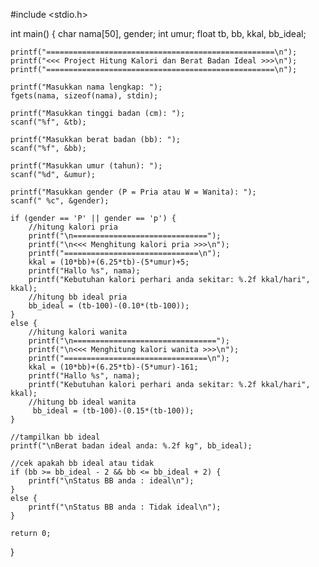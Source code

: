 #include <stdio.h>

int main() {
    char nama[50], gender;
    int umur;
    float tb, bb, kkal, bb_ideal;
    
    printf("===================================================\n");
    printf("<<< Project Hitung Kalori dan Berat Badan Ideal >>>\n");
    printf("===================================================\n");
    
    printf("Masukkan nama lengkap: ");
    fgets(nama, sizeof(nama), stdin);
    
    printf("Masukkan tinggi badan (cm): ");
    scanf("%f", &tb);
    
    printf("Masukkan berat badan (bb): ");
    scanf("%f", &bb);
    
    printf("Masukkan umur (tahun): ");
    scanf("%d", &umur);
    
    printf("Masukkan gender (P = Pria atau W = Wanita): ");
    scanf(" %c", &gender);
    
    if (gender == 'P' || gender == 'p') {
        //hitung kalori pria
        printf("\n==============================");
        printf("\n<<< Menghitung kalori pria >>>\n");
        printf("==============================\n");
        kkal = (10*bb)+(6.25*tb)-(5*umur)+5;
        printf("Hallo %s", nama);
        printf("Kebutuhan kalori perhari anda sekitar: %.2f kkal/hari", kkal);
        //hitung bb ideal pria
        bb_ideal = (tb-100)-(0.10*(tb-100));
    }
    else {
        //hitung kalori wanita 
        printf("\n================================");
        printf("\n<<< Menghitung kalori wanita >>>\n");
        printf("================================\n");
        kkal = (10*bb)+(6.25*tb)-(5*umur)-161;
        printf("Hallo %s", nama);
        printf("Kebutuhan kalori perhari anda sekitar: %.2f kkal/hari", kkal);
        //hitung bb ideal wanita
         bb_ideal = (tb-100)-(0.15*(tb-100));
    }
    
    //tampilkan bb ideal
    printf("\nBerat badan ideal anda: %.2f kg", bb_ideal);
    
    //cek apakah bb ideal atau tidak
    if (bb >= bb_ideal - 2 && bb <= bb_ideal + 2) {
        printf("\nStatus BB anda : ideal\n");
    }
    else {
        printf("\nStatus BB anda : Tidak ideal\n");
    }
    
    return 0;
}
